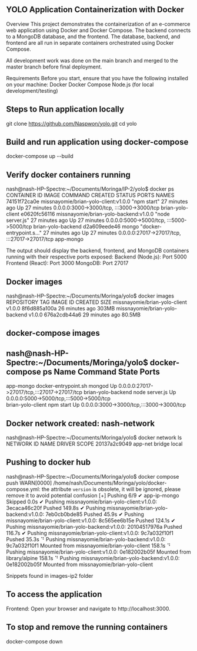 ## YOLO Application Containerization with Docker
Overview
This project demonstrates the containerization of an e-commerce web application using Docker and Docker Compose. The backend connects to a MongoDB database, and the frontend. The database, backend, and frontend are all run in separate containers orchestrated using Docker Compose.

All development work was done on the main branch and merged to the master branch before final deployment.

Requirements
Before you start, ensure that you have the following installed on your machine:
Docker
Docker Compose
Node.js (for local development/testing)

## Steps to Run application locally
git clone https://github.com/Naspwon/yolo.git
cd yolo

## Build and run application using docker-compose
docker-compose up --build

## Verify docker containers running
nash@nash-HP-Spectre:~/Documents/Moringa/IP-2/yolo$ docker ps
CONTAINER ID   IMAGE                                   COMMAND                  CREATED          STATUS          PORTS                                                                                      NAMES
74151f72ca0e   missnayomie/brian-yolo-client:v1.0.0    "npm start"              27 minutes ago   Up 27 minutes   0.0.0.0:3000->3000/tcp, :::3000->3000/tcp                                                  brian-yolo-client
e0620fc56116   missnayomie/brian-yolo-backend:v1.0.0   "node server.js"         27 minutes ago   Up 27 minutes   0.0.0.0:5000->5000/tcp, :::5000->5000/tcp                                                  brian-yolo-backend
d2a609eede46   mongo                                   "docker-entrypoint.s…"   27 minutes ago   Up 27 minutes   0.0.0.0:27017->27017/tcp, :::27017->27017/tcp                                              app-mongo


The output should display the backend, frontend, and MongoDB containers running with their respective ports exposed:
Backend (Node.js): Port 5000
Frontend (React): Port 3000
MongoDB: Port 27017


## Docker images
nash@nash-HP-Spectre:~/Documents/Moringa/yolo$ docker images
REPOSITORY                       TAG       IMAGE ID       CREATED          SIZE
missnayomie/brian-yolo-client    v1.0.0    8f6d885a100a   26 minutes ago   303MB
missnayomie/brian-yolo-backend   v1.0.0    676a2cdb44a6   29 minutes ago   80.5MB


## docker-compose images
nash@nash-HP-Spectre:~/Documents/Moringa/yolo$ docker-compose ps
       Name                    Command             State                      Ports                    
-------------------------------------------------------------------------------------------------------
app-mongo            docker-entrypoint.sh mongod   Up      0.0.0.0:27017->27017/tcp,:::27017->27017/tcp
brian-yolo-backend   node server.js                Up      0.0.0.0:5000->5000/tcp,:::5000->5000/tcp    
brian-yolo-client    npm start                     Up      0.0.0.0:3000->3000/tcp,:::3000->3000/tcp 


## Docker network created: nash-network
nash@nash-HP-Spectre:~/Documents/Moringa/yolo$ docker network ls
NETWORK ID     NAME              DRIVER    SCOPE
20137a2c9049   app-net           bridge    local


## Pushing to docker hub
nash@nash-HP-Spectre:~/Documents/Moringa/yolo$ docker compose push
WARN[0000] /home/nash/Documents/Moringa/yolo/docker-compose.yml: the attribute `version` is obsolete, it will be ignored, please remove it to avoid potential confusion 
[+] Pushing 6/9
 ✔ app-ip-mongo Skipped                                                                                                                                                                                       0.0s 
 ✔ Pushing missnayomie/brian-yolo-client:v1.0.0: 3ecaca46c20f Pushed                                                                                                                                        149.8s 
 ✔ Pushing missnayomie/brian-yolo-backend:v1.0.0: 7eb0cb0bde85 Pushed                                                                                                                                        45.9s 
 ✔ Pushing missnayomie/brian-yolo-client:v1.0.0: 8c565ee6b15e Pushed                                                                                                                                        124.1s 
 ✔ Pushing missnayomie/brian-yolo-backend:v1.0.0: 20104517976a Pushed                                                                                                                                       116.7s 
 ✔ Pushing missnayomie/brian-yolo-client:v1.0.0: 9c7a032f10f1 Pushed                                                                                                                                         35.3s 
 ⠙ Pushing missnayomie/brian-yolo-backend:v1.0.0: 9c7a032f10f1 Mounted from missnayomie/brian-yolo-client                                                                                                   158.1s 
 ⠙ Pushing missnayomie/brian-yolo-client:v1.0.0: 0e182002b05f Mounted from library/alpine                                                                                                                   158.1s 
 ⠙ Pushing missnayomie/brian-yolo-backend:v1.0.0: 0e182002b05f Mounted from missnayomie/brian-yolo-client  


Snippets found in images-ip2 folder


## To access the application
Frontend: Open your browser and navigate to http://localhost:3000.

## To stop and remove the running containers
docker-compose down